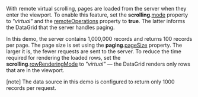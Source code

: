 With remote virtual scrolling, pages are loaded from the server when they enter the viewport. To enable this feature, set the **scrolling**.[mode](/Documentation/ApiReference/UI_Components/dxDataGrid/Configuration/scrolling/#mode) property to *"virtual"* and the [remoteOperations](/Documentation/ApiReference/UI_Components/dxDataGrid/Configuration/remoteOperations/) property to **true**. The latter informs the DataGrid that the server handles paging.

In this demo, the server contains 1,000,000 records and returns 100 records per page. The page size is set using the **paging**.[pageSize](/Documentation/ApiReference/UI_Components/dxDataGrid/Configuration/paging/#pageSize) property. The larger it is, the fewer requests are sent to the server. To reduce the time required for rendering the loaded rows, set the **scrolling**.[rowRenderingMode](/Documentation/ApiReference/UI_Components/dxDataGrid/Configuration/scrolling/#rowRenderingMode) to *"virtual"*  &mdash; the DataGrid renders only rows that are in the viewport.

[note] The data source in this demo is configured to return only 1000 records per request.
